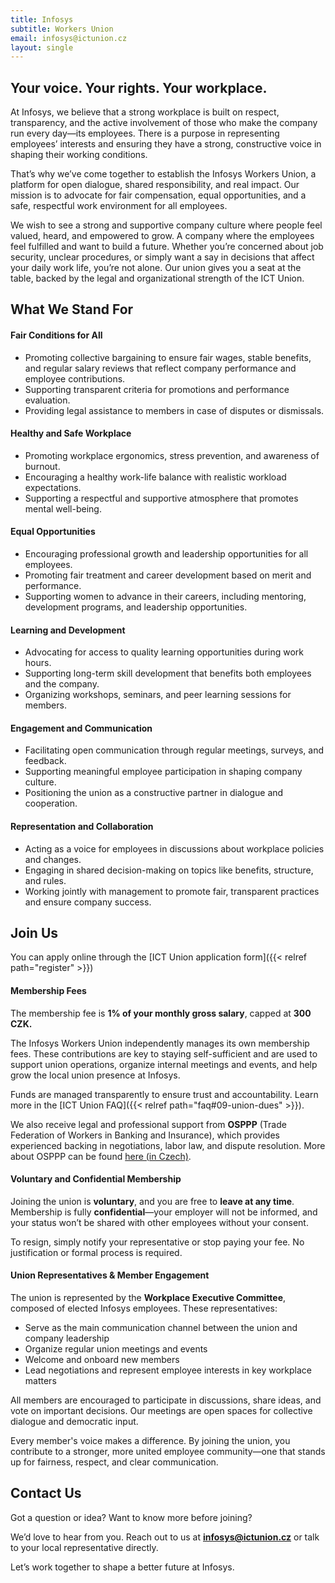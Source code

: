 ```yaml
---
title: Infosys
subtitle: Workers Union
email: infosys@ictunion.cz
layout: single
---
```

## Your voice. Your rights. Your workplace.
At Infosys, we believe that a strong workplace is built on respect, transparency, and the active involvement of those who make the company run every day—its employees. There is a purpose in representing employees’ interests and ensuring they have a strong, constructive voice in shaping their working conditions. 

That’s why we’ve come together to establish the Infosys Workers Union, a platform for open dialogue, shared responsibility, and real impact. Our mission is to advocate for fair compensation, equal opportunities, and a safe, respectful work environment for all employees. 

We wish to see a strong and supportive company culture where people feel valued, heard, and empowered to grow. A company where the employees feel fulfilled and want to build a future. Whether you’re concerned about job security, unclear procedures, or simply want a say in decisions that affect your daily work life, you’re not alone. Our union gives you a seat at the table, backed by the legal and organizational strength of the ICT Union.

## What We Stand For

#### Fair Conditions for All 

* Promoting collective bargaining to ensure fair wages, stable benefits, and regular salary reviews that reflect company performance and employee contributions.
* Supporting transparent criteria for promotions and performance evaluation.
* Providing legal assistance to members in case of disputes or dismissals.

#### Healthy and Safe Workplace

* Promoting workplace ergonomics, stress prevention, and awareness of burnout.
* Encouraging a healthy work-life balance with realistic workload expectations.
* Supporting a respectful and supportive atmosphere that promotes mental well-being.

#### Equal Opportunities 

* Encouraging professional growth and leadership opportunities for all employees. 
* Promoting fair treatment and career development based on merit and performance.
* Supporting women to advance in their careers, including mentoring, development programs, and leadership opportunities.

#### Learning and Development

* Advocating for access to quality learning opportunities during work hours.
* Supporting long-term skill development that benefits both employees and the company.
* Organizing workshops, seminars, and peer learning sessions for members.

#### Engagement and Communication

* Facilitating open communication through regular meetings, surveys, and feedback. 
* Supporting meaningful employee participation in shaping company culture. 
* Positioning the union as a constructive partner in dialogue and cooperation. 

#### Representation and Collaboration

* Acting as a voice for employees in discussions about workplace policies and changes.
* Engaging in shared decision-making on topics like benefits, structure, and rules. 
* Working jointly with management to promote fair, transparent practices and ensure company success. 

## Join Us

You can apply online through the [ICT Union application form]({{< relref path="register" >}})

#### Membership Fees
The membership fee is **1% of your monthly gross salary**, capped at **300 CZK.**

The Infosys Workers Union independently manages its own membership fees. These contributions are key to staying self-sufficient and are used to support union operations, organize internal meetings and events, and help grow the local union presence at Infosys.

Funds are managed transparently to ensure trust and accountability. Learn more in the [ICT Union FAQ]({{< relref path="faq#09-union-dues" >}}).

We also receive legal and professional support from **OSPPP** (Trade Federation of Workers in Banking and Insurance), which provides experienced backing in negotiations, labor law, and dispute resolution. More about OSPPP can be found [here (in Czech)](https://www.osppp.cz/poradenstvi).

#### Voluntary and Confidential Membership

Joining the union is **voluntary**, and you are free to **leave at any time**. Membership is fully **confidential**—your employer will not be informed, and your status won’t be shared with other employees without your consent.

To resign, simply notify your representative or stop paying your fee. No justification or formal process is required.

#### Union Representatives & Member Engagement

The union is represented by the **Workplace Executive Committee**, composed of elected Infosys employees. These representatives:

* Serve as the main communication channel between the union and company leadership
* Organize regular union meetings and events
* Welcome and onboard new members
* Lead negotiations and represent employee interests in key workplace matters

All members are encouraged to participate in discussions, share ideas, and vote on important decisions. Our meetings are open spaces for collective dialogue and democratic input.

Every member's voice makes a difference. By joining the union, you contribute to a stronger, more united employee community—one that stands up for fairness, respect, and clear communication.

## Contact Us

Got a question or idea? Want to know more before joining?

We’d love to hear from you. Reach out to us at **infosys@ictunion.cz** or talk to your local representative directly.

Let’s work together to shape a better future at Infosys.
